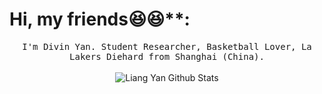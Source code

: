# Hi, my friends😆😆**:

<p align="center">
  <samp>
I'm Divin Yan. Student Researcher, Basketball Lover, La Lakers Diehard from Shanghai (China).
  </samp>
  <br/>
  <br/>
  <img src="https://github-readme-stats.vercel.app/api?username=yanliang3612&show_icons=true" alt="Liang Yan Github Stats"></img>
</p>

